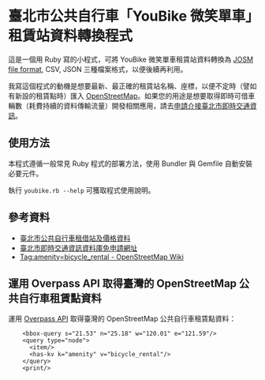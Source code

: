 # 臺北市公共自行車「YouBike 微笑單車」租賃站資料轉換程式

這是一個用 Ruby 寫的小程式，可將 YouBike 微笑單車租賃站資料轉換為 [JOSM file format](http://wiki.openstreetmap.org/wiki/JOSM_file_format), CSV, JSON 三種檔案格式，以便後續再利用。

我寫這個程式的動機是想要最新、最正確的租賃站名稱、座標，以便不定時（譬如有新設的租賃點時）匯入 [OpenStreetMap](http://openstreetmap.org/)。如果您的用途是想要取得即時可借車輛數（耗費持續的資料傳輸流量）開發相關應用，請去[申請介接臺北市即時交通資訊](http://www.dot.taipei.gov.tw/ct.asp?xItem=3167481&CtNode=44829&mp=117001)。

## 使用方法

本程式遵循一般常見 Ruby 程式的部署方法，使用 Bundler 與 Gemfile 自動安裝必要元件。

執行 <code>youbike.rb --help</code> 可獲取程式使用說明。

## 參考資料

* [臺北市公共自行車租借站及價格資料](http://data.taipei.gov.tw/opendata/apply/NewDataContent?oid=7114B2ED-D8E5-49FD-81F9-F479806DB635#)
* [臺北市即時交通資訊資料庫免申請網址](http://www.dot.taipei.gov.tw/public/mmo/dot/%E8%87%BA%E5%8C%97%E5%B8%82%E5%8D%B3%E6%99%82%E4%BA%A4%E9%80%9A%E8%B3%87%E8%A8%8A%E8%B3%87%E6%96%99%E5%BA%AB%E5%85%8D%E7%94%B3%E8%AB%8B%E7%B6%B2%E5%9D%80.pdf)
* [Tag:amenity=bicycle_rental - OpenStreetMap Wiki](http://wiki.openstreetmap.org/wiki/Tag:amenity%3Dbicycle_rental)

## 運用 Overpass API 取得臺灣的 OpenStreetMap 公共自行車租賃點資料

運用 [Overpass API](http://wiki.openstreetmap.org/wiki/Overpass_API) 取得臺灣的 OpenStreetMap 公共自行車租賃點資料：

        <bbox-query s="21.53" n="25.18" w="120.01" e="121.59"/>
        <query type="node">
          <item/>
          <has-kv k="amenity" v="bicycle_rental"/>
        </query>
        <print/>
